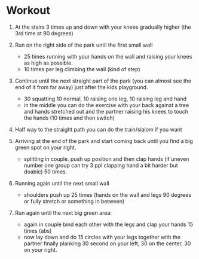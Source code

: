 # Workout #

1. At the stairs 3 times up and down with your knees gradually higher
(the 3rd time at 90 degrees)

2. Run on the right side of the park until the first small wall
    - 25 times running with your hands on the wall and raising your knees
as high as possible.
    - 10 times per leg climbing the wall (kind of step)

3. Continue until the next straight part of the park (you can almost see
the end of it from far away) just after the kids playground.
    - 30 squatting 10 normal, 10 raising one leg, 10 raising leg and hand
    - in the middle you can do the exercise with your back against a tree
and hands stretched out and the partner raising his knees to touch the
hands (10 times and then switch)

4. Half way to the straight path you can do the train/slalom if you want

5. Arriving at the end of the park and start coming back until you find a
big green spot on your right.
    - splitting in couple. push up position and then clap hands (if uneven
number one group can try 3 ppl clapping hand a bit harder but doable)
50 times.

6. Running again until the next small wall
    - shoulders push up 25 times (hands on the wall and legs 90 degrees or
fully stretch or something in between)

7. Run again until the next big green area:
    - again in couple bind each other with the legs and clap your hands 15
times (abs)
    - now lay down and do 15 circles with your legs together with the partner
finally planking
30 second on your left, 30 on the center, 30 on your right.